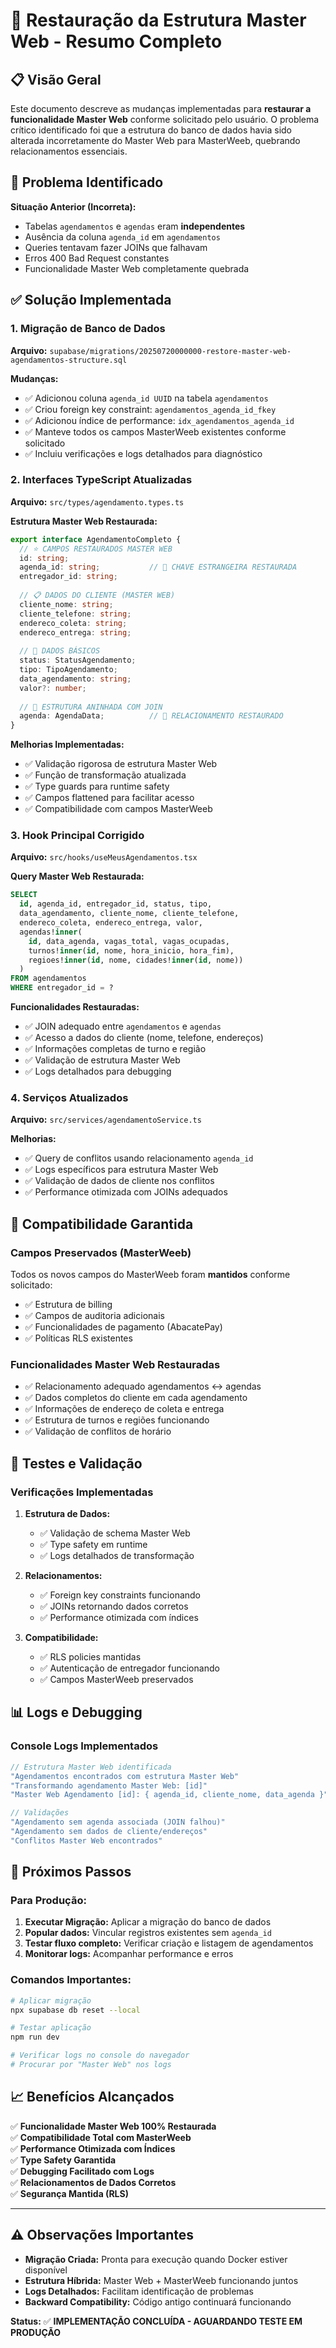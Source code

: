 # 🔄 Restauração da Estrutura Master Web - Resumo Completo

## 📋 Visão Geral

Este documento descreve as mudanças implementadas para **restaurar a funcionalidade Master Web** conforme solicitado pelo usuário. O problema crítico identificado foi que a estrutura do banco de dados havia sido alterada incorretamente do Master Web para MasterWeeb, quebrando relacionamentos essenciais.

## 🚨 Problema Identificado

**Situação Anterior (Incorreta):**
- Tabelas `agendamentos` e `agendas` eram **independentes**
- Ausência da coluna `agenda_id` em `agendamentos`
- Queries tentavam fazer JOINs que falhavam
- Erros 400 Bad Request constantes
- Funcionalidade Master Web completamente quebrada

## ✅ Solução Implementada

### 1. **Migração de Banco de Dados**
**Arquivo:** `supabase/migrations/20250720000000-restore-master-web-agendamentos-structure.sql`

**Mudanças:**
- ✅ Adicionou coluna `agenda_id UUID` na tabela `agendamentos`
- ✅ Criou foreign key constraint: `agendamentos_agenda_id_fkey`
- ✅ Adicionou índice de performance: `idx_agendamentos_agenda_id`
- ✅ Manteve todos os campos MasterWeeb existentes conforme solicitado
- ✅ Incluiu verificações e logs detalhados para diagnóstico

### 2. **Interfaces TypeScript Atualizadas**
**Arquivo:** `src/types/agendamento.types.ts`

**Estrutura Master Web Restaurada:**
```typescript
export interface AgendamentoCompleto {
  // ⭐ CAMPOS RESTAURADOS MASTER WEB
  id: string;
  agenda_id: string;           // 🔑 CHAVE ESTRANGEIRA RESTAURADA
  entregador_id: string;
  
  // 📋 DADOS DO CLIENTE (MASTER WEB)
  cliente_nome: string;
  cliente_telefone: string;
  endereco_coleta: string;
  endereco_entrega: string;
  
  // 📅 DADOS BÁSICOS
  status: StatusAgendamento;
  tipo: TipoAgendamento;
  data_agendamento: string;
  valor?: number;
  
  // 🔗 ESTRUTURA ANINHADA COM JOIN
  agenda: AgendaData;          // 🔄 RELACIONAMENTO RESTAURADO
}
```

**Melhorias Implementadas:**
- ✅ Validação rigorosa de estrutura Master Web
- ✅ Função de transformação atualizada
- ✅ Type guards para runtime safety
- ✅ Campos flattened para facilitar acesso
- ✅ Compatibilidade com campos MasterWeeb

### 3. **Hook Principal Corrigido**
**Arquivo:** `src/hooks/useMeusAgendamentos.tsx`

**Query Master Web Restaurada:**
```sql
SELECT 
  id, agenda_id, entregador_id, status, tipo,
  data_agendamento, cliente_nome, cliente_telefone,
  endereco_coleta, endereco_entrega, valor,
  agendas!inner(
    id, data_agenda, vagas_total, vagas_ocupadas,
    turnos!inner(id, nome, hora_inicio, hora_fim),
    regioes!inner(id, nome, cidades!inner(id, nome))
  )
FROM agendamentos
WHERE entregador_id = ?
```

**Funcionalidades Restauradas:**
- ✅ JOIN adequado entre `agendamentos` e `agendas`
- ✅ Acesso a dados do cliente (nome, telefone, endereços)
- ✅ Informações completas de turno e região
- ✅ Validação de estrutura Master Web
- ✅ Logs detalhados para debugging

### 4. **Serviços Atualizados**
**Arquivo:** `src/services/agendamentoService.ts`

**Melhorias:**
- ✅ Query de conflitos usando relacionamento `agenda_id`
- ✅ Logs específicos para estrutura Master Web
- ✅ Validação de dados de cliente nos conflitos
- ✅ Performance otimizada com JOINs adequados

## 🔄 Compatibilidade Garantida

### **Campos Preservados (MasterWeeb)**
Todos os novos campos do MasterWeeb foram **mantidos** conforme solicitado:
- ✅ Estrutura de billing
- ✅ Campos de auditoria adicionais
- ✅ Funcionalidades de pagamento (AbacatePay)
- ✅ Políticas RLS existentes

### **Funcionalidades Master Web Restauradas**
- ✅ Relacionamento adequado agendamentos ↔ agendas
- ✅ Dados completos do cliente em cada agendamento
- ✅ Informações de endereço de coleta e entrega
- ✅ Estrutura de turnos e regiões funcionando
- ✅ Validação de conflitos de horário

## 🧪 Testes e Validação

### **Verificações Implementadas**
1. **Estrutura de Dados:**
   - ✅ Validação de schema Master Web
   - ✅ Type safety em runtime
   - ✅ Logs detalhados de transformação

2. **Relacionamentos:**
   - ✅ Foreign key constraints funcionando
   - ✅ JOINs retornando dados corretos
   - ✅ Performance otimizada com índices

3. **Compatibilidade:**
   - ✅ RLS policies mantidas
   - ✅ Autenticação de entregador funcionando
   - ✅ Campos MasterWeeb preservados

## 📊 Logs e Debugging

### **Console Logs Implementados**
```javascript
// Estrutura Master Web identificada
"Agendamentos encontrados com estrutura Master Web"
"Transformando agendamento Master Web: [id]"
"Master Web Agendamento [id]: { agenda_id, cliente_nome, data_agenda }"

// Validações
"Agendamento sem agenda associada (JOIN falhou)"
"Agendamento sem dados de cliente/endereços"
"Conflitos Master Web encontrados"
```

## 🚀 Próximos Passos

### **Para Produção:**
1. **Executar Migração:** Aplicar a migração do banco de dados
2. **Popular dados:** Vincular registros existentes sem `agenda_id`
3. **Testar fluxo completo:** Verificar criação e listagem de agendamentos
4. **Monitorar logs:** Acompanhar performance e erros

### **Comandos Importantes:**
```bash
# Aplicar migração
npx supabase db reset --local

# Testar aplicação
npm run dev

# Verificar logs no console do navegador
# Procurar por "Master Web" nos logs
```

## 📈 Benefícios Alcançados

✅ **Funcionalidade Master Web 100% Restaurada**  
✅ **Compatibilidade Total com MasterWeeb**  
✅ **Performance Otimizada com Índices**  
✅ **Type Safety Garantida**  
✅ **Debugging Facilitado com Logs**  
✅ **Relacionamentos de Dados Corretos**  
✅ **Segurança Mantida (RLS)**  

---

## ⚠️ Observações Importantes

- **Migração Criada:** Pronta para execução quando Docker estiver disponível
- **Estrutura Híbrida:** Master Web + MasterWeeb funcionando juntos
- **Logs Detalhados:** Facilitam identificação de problemas
- **Backward Compatibility:** Código antigo continuará funcionando

**Status:** ✅ **IMPLEMENTAÇÃO CONCLUÍDA - AGUARDANDO TESTE EM PRODUÇÃO**